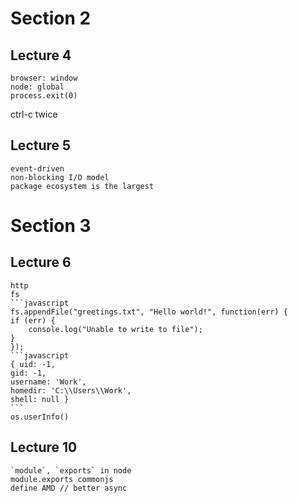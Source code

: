 # Section 2
## Lecture 4
    browser: window
    node: global
    process.exit(0)
ctrl-c twice
## Lecture 5
    event-driven
    non-blocking I/O model
    package ecosystem is the largest 

# Section 3
## Lecture 6
    http
    fs
    ```javascript
    fs.appendFile("greetings.txt", "Hello world!", function(err) {
    if (err) {
        console.log("Unable to write to file");
    }
    });
    ```javascript
    { uid: -1,
    gid: -1,
    username: 'Work',
    homedir: 'C:\\Users\\Work',
    shell: null }
    ```
    os.userInfo()
## Lecture 10
    `module`, `exports` in node
    module.exports commonjs
    define AMD // better async

